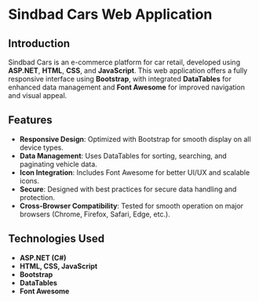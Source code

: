 # Sindbad Cars Web Application

## Introduction
Sindbad Cars is an e-commerce platform for car retail, developed using **ASP.NET**, **HTML**, **CSS**, and **JavaScript**. This web application offers a fully responsive interface using **Bootstrap**, with integrated **DataTables** for enhanced data management and **Font Awesome** for improved navigation and visual appeal.

## Features
- **Responsive Design**: Optimized with Bootstrap for smooth display on all device types.
- **Data Management**: Uses DataTables for sorting, searching, and paginating vehicle data.
- **Icon Integration**: Includes Font Awesome for better UI/UX and scalable icons.
- **Secure**: Designed with best practices for secure data handling and protection.
- **Cross-Browser Compatibility**: Tested for smooth operation on major browsers (Chrome, Firefox, Safari, Edge, etc.).

## Technologies Used
- **ASP.NET (C#)**
- **HTML, CSS, JavaScript**
- **Bootstrap**
- **DataTables**
- **Font Awesome**
